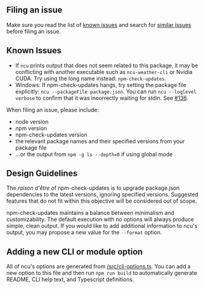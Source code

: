 ## Filing an issue

Make sure you read the list of [known issues](https://github.com/raineorshine/npm-check-updates#known-issues) and search for [similar issues](https://github.com/raineorshine/npm-check-updates/issues) before filing an issue.

## Known Issues

- If `ncu` prints output that does not seem related to this package, it may be conflicting with another executable such as `ncu-weather-cli` or Nvidia CUDA. Try using the long name instead: `npm-check-updates`.
- Windows: If npm-check-updates hangs, try setting the package file explicitly: `ncu --packageFile package.json`. You can run `ncu --loglevel verbose` to confirm that it was incorrectly waiting for stdin. See [#136](https://github.com/raineorshine/npm-check-updates/issues/136#issuecomment-155721102).

When filing an issue, please include:

- node version
- npm version
- npm-check-updates version
- the relevant package names and their specified versions from your package file
- ...or the output from `npm -g ls --depth=0` if using global mode

## Design Guidelines

The _raison d'être_ of npm-check-updates is to upgrade package.json dependencies to the latest versions, ignoring specified versions. Suggested features that do not fit within this objective will be considered out of scope.

npm-check-updates maintains a balance between minimalism and customizability. The default execution with no options will always produce simple, clean output. If you would like to add additional information to ncu's output, you may propose a new value for the `--format` option.

## Adding a new CLI or module option

All of ncu's options are generated from [/src/cli-options.ts](https://github.com/raineorshine/npm-check-updates/blob/main/src/cli-options.ts). You can add a new option to this file and then run `npm run build` to automatically generate README, CLI help text, and Typescript definitions.
